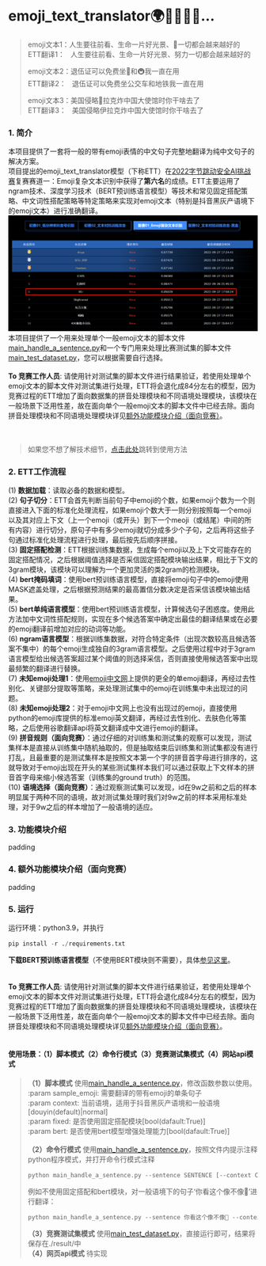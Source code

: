 # emoji_text_translator🌍🐻💕👊🎁...
> emoji文本1：人生要往前看、生命一片好光景、💪一切都会越来越好的  
> ETT翻译1：&nbsp;&nbsp;&nbsp;人生要往前看、生命一片好光景、努力一切都会越来越好的  
> 
> emoji文本2：退伍证可以免费坐🚌和🚇我一直在用  
> ETT翻译2：&nbsp;&nbsp;&nbsp;退伍证可以免费坐公交车和地铁我一直在用  
> 
> emoji文本3：美国侵略📏拉克炸中国大使馆时你干啥去了  
> ETT翻译3：&nbsp;&nbsp;&nbsp;美国侵略伊拉克炸中国大使馆时你干啥去了  
### 1. 简介
本项目提供了一套将一般的带有emoji表情的中文句子完整地翻译为纯中文句子的解决方案。  
项目提出的emoji_text_translator模型（下称ETT）在[2022字节跳动安全AI挑战赛](https://security.bytedance.com/fe/2022/ai-challenge#/challenge)复赛赛道一：Emoji复杂文本识别中获得了**第六名**的成绩。ETT主要运用了ngram技术、深度学习技术（BERT预训练语言模型）等技术和常见固定搭配策略、中文词性搭配策略等特定策略来实现对emoji文本（特别是抖音黑灰产语境下的emoji文本）进行准确翻译。  
![image](https://github.com/2654400439/emoji_text_translator/blob/main/utils/1665393944382.png)
<br/>
本项目提供了一个用来处理单个一般emoji文本的脚本文件[main_handle_a_sentence.py](https://github.com/2654400439/emoji_text_translator/blob/main/main_handle_a_sentence.py)和一个专门用来处理比赛测试集的脚本文件[main_test_dataset.py](https://github.com/2654400439/emoji_text_translator/blob/main/main_test_dataset.py)，您可以根据需要自行选择。  
<br/>
**To 竞赛工作人员**: 请使用针对测试集的脚本文件进行结果验证，若使用处理单个emoji文本的脚本文件对测试集进行处理，ETT将会退化成84分左右的模型，因为竞赛过程的ETT增加了面向数据集的拼音处理模块和不同语境处理模块，该模块在一般场景下泛用性差，故在面向单个一般emoji文本的脚本文件中已经去除。面向拼音处理模块和不同语境处理模块详见[额外功能模块介绍（面向竞赛）](#competition)。
<br/>
<br/>
<br/>
> 如果您不想了解技术细节，[点击此处](#using)跳转到使用方法
### 2. ETT工作流程  
(1) **数据加载**：读取必备的数据和模型。  
(2) **句子切分**：ETT会首先判断当前句子中emoji的个数，如果emoji个数为一个则直接进入下面的标准化处理流程，如果emoji个数大于一则分别按照每一个emoji以及其对应上下文（上一个emoji（或开头）到下一个meoji（或结尾）中间的所有内容）进行切分，原句子中有多少emoji就切分成多少个子句，之后再将这些子句通过标准化处理流程进行处理，最后按先后顺序拼接。  
(3) **固定搭配检测**：ETT根据训练集数据，生成每个emoji以及上下文可能存在的固定搭配情况，之后根据阈值选择是否采信固定搭配模块输出结果，相比于下文的3gram模块，该模块可以理解为一个更加灵活的类2gram的检测模块。  
(4) **bert掩码填词**：使用bert预训练语言模型，直接将emoji句子中的emoji使用MASK遮盖处理，之后根据预测结果的最高置信分数决定是否采信该模块输出结果。  
(5) **bert单纯语言模型**：使用bert预训练语言模型，计算候选句子困惑度。使用此方法加中文词性搭配规则，实现在多个候选答案中确定出最佳的翻译结果或在必要的emoji翻译前增加对应的动词等功能。  
(6) **ngram语言模型**：根据训练集数据，对符合特定条件（出现次数较高且候选答案不集中）的每个emoji生成独自的3gram语言模型。之后使用过程中对于3gram语言模型给出候选答案超过某个阈值的则选择采信，否则直接使用候选答案中出现最频繁的翻译进行替换。  
(7) **未知emoji处理1**：使用[emoji中文网](https://www.emojiall.com/zh-hans)上提供的更全的单emoji翻译，再经过去性别化、关键部分提取等策略，来处理测试集中的emoji在训练集中未出现过的问题。  
(8) **未知emoji处理2**：对于emoji中文网上也没有出现过的emoji，直接使用python的emoji库提供的标准emoji英文翻译，再经过去性别化、去肤色化等策略，之后使用谷歌翻译api将英文翻译成中文进行emoji的翻译。  
(9) **拼音规则（面向竞赛）**：通过仔细的对训练集和测试集的观察可以发现，测试集样本是直接从训练集中随机抽取的，但是抽取结束后训练集和测试集都没有进行打乱，且最重要的是测试集样本是按照文本第一个字的拼音首字母进行排序的，这就导致对于emoji出现在开头的某些测试集样本我们可以通过获取上下文样本的拼音首字母来缩小候选答案（训练集的ground truth）的范围。  
(10) **语境选择（面向竞赛）**：通过观察测试集可以发现，id在9w之前和之后的样本明显属于两种不同的语境，故对测试集处理时我们对9w之前的样本采用标准处理，对于9w之后的样本增加了一般语境的适应。
<br/>
### 3. 功能模块介绍  
padding
<br/>
<a id="competition"></a>
### 4. 额外功能模块介绍（面向竞赛）  
padding
<br/>
<a id="using"></a> 
### 5. 运行  
运行环境：python3.9，并执行
```python
pip install -r ./requirements.txt
```
**下载BERT预训练语言模型**（不使用BERT模块则不需要），具体[参见这里](https://github.com/2654400439/emoji_text_translator/blob/main/dataset/Readme.md)。  
<br/>
<br/>
**To 竞赛工作人员**: 请使用针对测试集的脚本文件进行结果验证，若使用处理单个emoji文本的脚本文件对测试集进行处理，ETT将会退化成84分左右的模型，因为竞赛过程的ETT增加了面向数据集的拼音处理模块和不同语境处理模块，该模块在一般场景下泛用性差，故在面向单个一般emoji文本的脚本文件中已经去除。面向拼音处理模块和不同语境处理模块详见[额外功能模块介绍（面向竞赛）](#competition)。  
<br/>
#### 使用场景：（1）脚本模式（2）命令行模式（3）竞赛测试集模式（4）网站api模式
> **（1）脚本模式**
> 使用[main_handle_a_sentence.py](https://github.com/2654400439/emoji_text_translator/blob/main/main_handle_a_sentence.py)，修改函数参数以使用。  
> :param sample_emoji:  需要翻译的带有emoji的单条句子  
> :param context: 当前语境，适用于抖音黑灰产语境和一般语境[douyin(default)|normal]  
> :param fixed: 是否使用固定搭配模块[bool(dafault:True)]  
> :param bert: 是否使用bert模型增强处理能力[bool(dafault:True)]  
> <br/>
> **（2）命令行模式**
> 使用[main_handle_a_sentence.py](https://github.com/2654400439/emoji_text_translator/blob/main/main_handle_a_sentence.py)，按照文件内提示注释python程序模式，并打开命令行模式注释  
> ```python
> python main_handle_a_sentence.py --sentence SENTENCE [--context CONTEXT] [--fixed FIXED(bool)] [--bert BERT(bool)]
> ```
> 例如不使用固定搭配和bert模块，对一般语境下的句子‘你看这个像不像🐎’进行翻译：
> ```python
> python main_handle_a_sentence.py --sentence 你看这个像不像🐎 --context normal --fixed False --bert False
> ```
> **（3）竞赛测试集模式**
> 使用[main_test_dataset.py](https://github.com/2654400439/emoji_text_translator/blob/main/main_test_dataset.py)，直接运行即可，结果将保存在./result/中  
> **（4）网页api模式**
> 待实现
